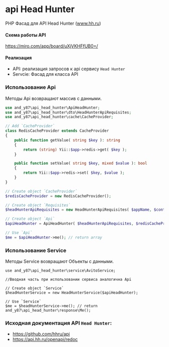# api Head Hunter

PHP Фасад для API Head Hunter (www.hh.ru)

#### Схема работы API
https://miro.com/app/board/uXjVKHFfUB0=/

#### Реализация
 - API: реализация запросов к api сервису `Head Hunter`
 - Servcie: Фасад для класса API

### Использование Api
Методы Api возвращают массив с данными.
```php
use and_y87\api_head_hunter\ApiHeadHunter;
use and_y87\api_head_hunter\dto\HeadHunterApiRequisites;
use and_y87\api_head_hunter\cache\CacheProvider;

// Add `CacheProvider`
class RedisCacheProvider extends CacheProvider
{
    public function getValue( string $key ): string
    {
        return (string) Yii::$app->redis->get( $key );
    }

    public function setValue( string $key, mixed $value ): bool
    {
        return Yii::$app->redis->set( $key, $value );
    }
}

// Create object `CacheProvider`
$redisCacheProvider = new RedisCacheProvider();

// Create object `Requisites`
$headHunterApiRequisites = new HeadHunterApiRequisites( $appName, $contactEmail, $client_id, $client_secret );

// Create object `Api`
$apiHeadHunter = ApiHeadHunter( $headHunterApiRequisites, $redisCacheProvider );

// Use `Api`
$me = $apiHeadHunter->me(); // return array
```
### Использование Service
Методы Service возвращают Объекты с данными.
```
use and_y87\api_head_hunter\service\AvitoService;

//Вводная часть при использовании сервиса аналогична Api

// Create object `Service`
$headHunterService = new HeadHunterService($apiHeadHunter);

// Use `Service`
$me = $headHunterService->me(); // return and_y87\api_head_hunter\response\Me();
```

### Исходная документация API `Head Hunter`:
 - https://github.com/hhru/api
 - https://api.hh.ru/openapi/redoc
